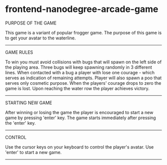 frontend-nanodegree-arcade-game
===============================

PURPOSE OF THE GAME

This game is a variant of popular frogger game.
The purpose of this game is to get your avatar to the waterline.
***************************************************************

GAME RULES

To win you must avoid collisions with bugs that will spawn on the left side of the playing area. Three bugs will keep spawning randomly in 3 different lines. When contacted with a bug a player with lose one courage - which serves as indication of remaining attempts. Player will also spawn a poo that serves only cosmetic purpose. When the players' courage drops to zero the game is lost. Upon reaching the water row the player achieves victory.
***************************************************************

STARTING NEW GAME

After winning or losing the game the player is encouraged to start a new game by pressing 'enter' key. The game starts immediately after pressing the 'enter' key.
***************************************************************

CONTROL

Use the cursor keys on your keyboard to control the player's avatar. Use 'enter' to start a new game.
***************************************************************
